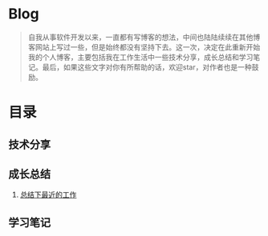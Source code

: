 # Blog
> 自我从事软件开发以来，一直都有写博客的想法，中间也陆陆续续在其他博客网站上写过一些，但是始终都没有坚持下去。这一次，决定在此重新开始我的个人博客，主要包括我在工作生活中一些技术分享，成长总结和学习笔记。最后，如果这些文字对你有所帮助的话，欢迎star，对作者也是一种鼓励。
# 目录
## 技术分享

## 成长总结
1. [总结下最近的工作](./articles/growthSummary/总结下最近的工作.md)

## 学习笔记

